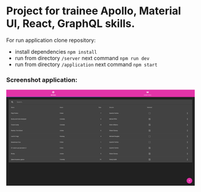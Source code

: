 # Project for trainee Apollo, Material UI, React, GraphQL skills.

For run application clone repository:
- install dependencies ```npm install```
- run from directory ```/server``` next command ```npm run dev```
- run from directory ```/application``` next command ```npm start```

### Screenshot application:
![Иллюстрация к проекту](https://github.com/udot-a/DirectorsMoviesGraphQLApolloMUI/raw/master/screenshot.png)
